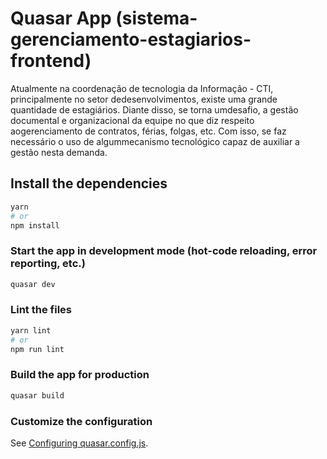 # Quasar App (sistema-gerenciamento-estagiarios-frontend)

Atualmente na coordenação de tecnologia da Informação - CTI, principalmente no setor dedesenvolvimentos, existe uma grande quantidade de estagiários. Diante disso, se torna umdesafio, a gestão documental e organizacional da equipe no que diz respeito aogerenciamento de contratos, férias, folgas, etc. Com isso, se faz necessário o uso de algummecanismo tecnológico capaz de auxiliar a gestão nesta demanda.

## Install the dependencies
```bash
yarn
# or
npm install
```

### Start the app in development mode (hot-code reloading, error reporting, etc.)
```bash
quasar dev
```


### Lint the files
```bash
yarn lint
# or
npm run lint
```



### Build the app for production
```bash
quasar build
```

### Customize the configuration
See [Configuring quasar.config.js](https://v2.quasar.dev/quasar-cli-vite/quasar-config-js).
